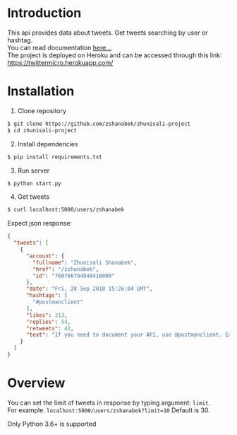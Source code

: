 # Introduction
This api provides data about tweets. Get tweets searching by user or hashtag.  
You can read documentation [here...](https://documenter.getpostman.com/view/1700393/RWgjZ2DU)  
The project is deployed on Heroku and can be accessed through this link: https://twittermicro.herokuapp.com/

# Installation

1. Clone repository
```bash
$ git clone https://github.com/zshanabek/zhunisali-project
$ cd zhunisali-project
```
2. Install dependencies
```bash
$ pip install requirements.txt
```
3. Run server
```bash
$ python start.py
```
4. Get tweets
```bash
$ curl localhost:5000/users/zshanabek
```
Expect json response:
```json
{
  "tweets": [
    {
      "account": {
        "fullname": "Zhunisali Shanabek", 
        "href": "/zshanabek", 
        "id": "760766794940416000"
      }, 
      "date": "Fri, 28 Sep 2018 15:26:04 GMT", 
      "hashtags": [
        "#postmanclient"
      ], 
      "likes": 213, 
      "replies": 54, 
      "retweets": 42, 
      "text": "If you need to document your API, use @postmanclient. Excellent software.\n#postmanclient"
    }
  ]
}
```

# Overview
You can set the limit of tweets in response by typing argument: `limit`.  
For example. `localhost:5000/users/zshanabek?limit=10`
Default is 30.

Only Python 3.6+ is supported

